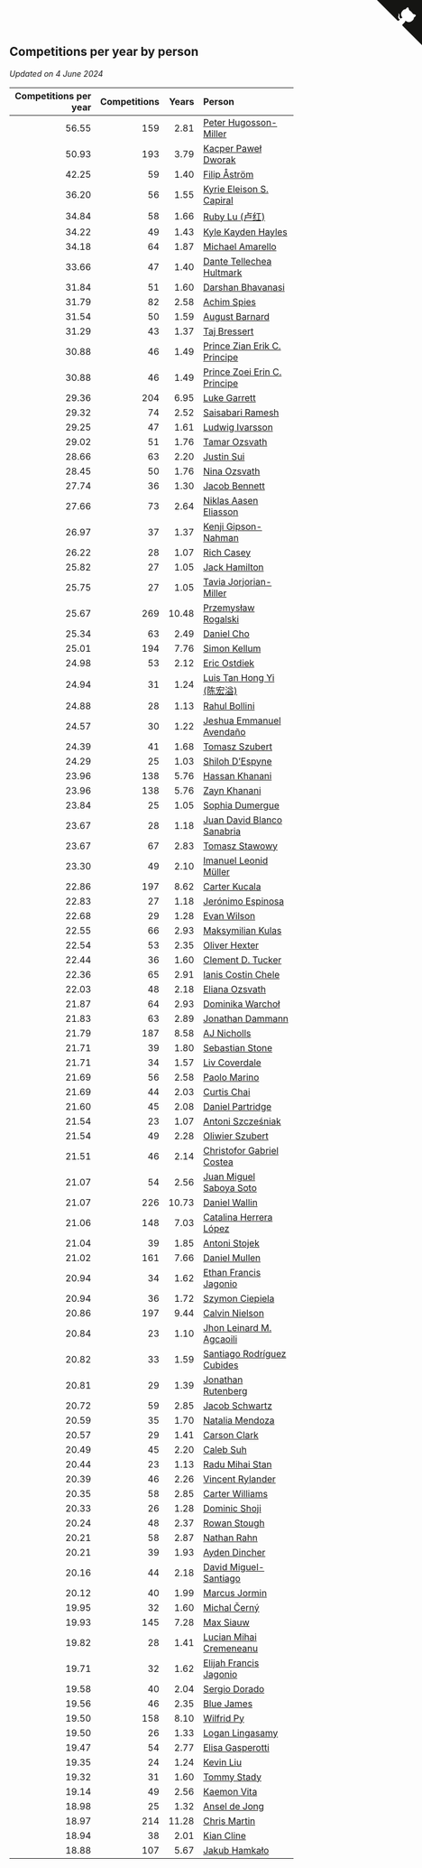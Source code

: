 ## Competitions per year by person

*Updated on  4 June 2024*

| Competitions per year | Competitions | Years | Person |
| ---: | ---: | ---: | :--- |
| 56.55 | 159 | 2.81 | [Peter Hugosson-Miller](https://www.worldcubeassociation.org/persons/2021HUGO01) |
| 50.93 | 193 | 3.79 | [Kacper Paweł Dworak](https://www.worldcubeassociation.org/persons/2020DWOR01) |
| 42.25 | 59 | 1.40 | [Filip Åström](https://www.worldcubeassociation.org/persons/2023ASTR01) |
| 36.20 | 56 | 1.55 | [Kyrie Eleison S. Capiral](https://www.worldcubeassociation.org/persons/2022CAPI02) |
| 34.84 | 58 | 1.66 | [Ruby Lu (卢红)](https://www.worldcubeassociation.org/persons/2022LURU01) |
| 34.22 | 49 | 1.43 | [Kyle Kayden Hayles](https://www.worldcubeassociation.org/persons/2022HAYL02) |
| 34.18 | 64 | 1.87 | [Michael Amarello](https://www.worldcubeassociation.org/persons/2022AMAR09) |
| 33.66 | 47 | 1.40 | [Dante Tellechea Hultmark](https://www.worldcubeassociation.org/persons/2023HULT01) |
| 31.84 | 51 | 1.60 | [Darshan Bhavanasi](https://www.worldcubeassociation.org/persons/2022BHAV01) |
| 31.79 | 82 | 2.58 | [Achim Spies](https://www.worldcubeassociation.org/persons/2021SPIE01) |
| 31.54 | 50 | 1.59 | [August Barnard](https://www.worldcubeassociation.org/persons/2022BARN21) |
| 31.29 | 43 | 1.37 | [Taj Bressert](https://www.worldcubeassociation.org/persons/2023BRES01) |
| 30.88 | 46 | 1.49 | [Prince Zian Erik C. Principe](https://www.worldcubeassociation.org/persons/2022PRIN08) |
| 30.88 | 46 | 1.49 | [Prince Zoei Erin C. Principe](https://www.worldcubeassociation.org/persons/2022PRIN09) |
| 29.36 | 204 | 6.95 | [Luke Garrett](https://www.worldcubeassociation.org/persons/2017GARR05) |
| 29.32 | 74 | 2.52 | [Saisabari Ramesh](https://www.worldcubeassociation.org/persons/2021RAME01) |
| 29.25 | 47 | 1.61 | [Ludwig Ivarsson](https://www.worldcubeassociation.org/persons/2022IVAR01) |
| 29.02 | 51 | 1.76 | [Tamar Ozsvath](https://www.worldcubeassociation.org/persons/2022OZSV04) |
| 28.66 | 63 | 2.20 | [Justin Sui](https://www.worldcubeassociation.org/persons/2022SUIJ01) |
| 28.45 | 50 | 1.76 | [Nina Ozsvath](https://www.worldcubeassociation.org/persons/2022OZSV03) |
| 27.74 | 36 | 1.30 | [Jacob Bennett](https://www.worldcubeassociation.org/persons/2023BENN04) |
| 27.66 | 73 | 2.64 | [Niklas Aasen Eliasson](https://www.worldcubeassociation.org/persons/2021ELIA01) |
| 26.97 | 37 | 1.37 | [Kenji Gipson-Nahman](https://www.worldcubeassociation.org/persons/2023GIPS01) |
| 26.22 | 28 | 1.07 | [Rich Casey](https://www.worldcubeassociation.org/persons/2023CASE06) |
| 25.82 | 27 | 1.05 | [Jack Hamilton](https://www.worldcubeassociation.org/persons/2023HAMI08) |
| 25.75 | 27 | 1.05 | [Tavia Jorjorian-Miller](https://www.worldcubeassociation.org/persons/2023JORJ01) |
| 25.67 | 269 | 10.48 | [Przemysław Rogalski](https://www.worldcubeassociation.org/persons/2013ROGA02) |
| 25.34 | 63 | 2.49 | [Daniel Cho](https://www.worldcubeassociation.org/persons/2021CHOD01) |
| 25.01 | 194 | 7.76 | [Simon Kellum](https://www.worldcubeassociation.org/persons/2016KELL12) |
| 24.98 | 53 | 2.12 | [Eric Ostdiek](https://www.worldcubeassociation.org/persons/2022OSTD01) |
| 24.94 | 31 | 1.24 | [Luis Tan Hong Yi (陈宏溢)](https://www.worldcubeassociation.org/persons/2023YILU01) |
| 24.88 | 28 | 1.13 | [Rahul Bollini](https://www.worldcubeassociation.org/persons/2023BOLL01) |
| 24.57 | 30 | 1.22 | [Jeshua Emmanuel Avendaño](https://www.worldcubeassociation.org/persons/2023AVEN01) |
| 24.39 | 41 | 1.68 | [Tomasz Szubert](https://www.worldcubeassociation.org/persons/2022SZUB02) |
| 24.29 | 25 | 1.03 | [Shiloh D’Espyne](https://www.worldcubeassociation.org/persons/2023DESP01) |
| 23.96 | 138 | 5.76 | [Hassan Khanani](https://www.worldcubeassociation.org/persons/2018KHAN26) |
| 23.96 | 138 | 5.76 | [Zayn Khanani](https://www.worldcubeassociation.org/persons/2018KHAN28) |
| 23.84 | 25 | 1.05 | [Sophia Dumergue](https://www.worldcubeassociation.org/persons/2023DUME02) |
| 23.67 | 28 | 1.18 | [Juan David Blanco Sanabria](https://www.worldcubeassociation.org/persons/2023SANA04) |
| 23.67 | 67 | 2.83 | [Tomasz Stawowy](https://www.worldcubeassociation.org/persons/2021STAW01) |
| 23.30 | 49 | 2.10 | [Imanuel Leonid Müller](https://www.worldcubeassociation.org/persons/2022MULL02) |
| 22.86 | 197 | 8.62 | [Carter Kucala](https://www.worldcubeassociation.org/persons/2015KUCA01) |
| 22.83 | 27 | 1.18 | [Jerónimo Espinosa](https://www.worldcubeassociation.org/persons/2023ESPI07) |
| 22.68 | 29 | 1.28 | [Evan Wilson](https://www.worldcubeassociation.org/persons/2023WILS11) |
| 22.55 | 66 | 2.93 | [Maksymilian Kulas](https://www.worldcubeassociation.org/persons/2021KULA02) |
| 22.54 | 53 | 2.35 | [Oliver Hexter](https://www.worldcubeassociation.org/persons/2022HEXT01) |
| 22.44 | 36 | 1.60 | [Clement D. Tucker](https://www.worldcubeassociation.org/persons/2022TUCK09) |
| 22.36 | 65 | 2.91 | [Ianis Costin Chele](https://www.worldcubeassociation.org/persons/2021CHEL01) |
| 22.03 | 48 | 2.18 | [Eliana Ozsvath](https://www.worldcubeassociation.org/persons/2022OZSV01) |
| 21.87 | 64 | 2.93 | [Dominika Warchoł](https://www.worldcubeassociation.org/persons/2021WARC01) |
| 21.83 | 63 | 2.89 | [Jonathan Dammann](https://www.worldcubeassociation.org/persons/2021DAMM01) |
| 21.79 | 187 | 8.58 | [AJ Nicholls](https://www.worldcubeassociation.org/persons/2015NICH04) |
| 21.71 | 39 | 1.80 | [Sebastian Stone](https://www.worldcubeassociation.org/persons/2022STON09) |
| 21.71 | 34 | 1.57 | [Liv Coverdale](https://www.worldcubeassociation.org/persons/2022COVE02) |
| 21.69 | 56 | 2.58 | [Paolo Marino](https://www.worldcubeassociation.org/persons/2021MARI04) |
| 21.69 | 44 | 2.03 | [Curtis Chai](https://www.worldcubeassociation.org/persons/2022CHAI02) |
| 21.60 | 45 | 2.08 | [Daniel Partridge](https://www.worldcubeassociation.org/persons/2022PART02) |
| 21.54 | 23 | 1.07 | [Antoni Szcześniak](https://www.worldcubeassociation.org/persons/2023SZCZ04) |
| 21.54 | 49 | 2.28 | [Oliwier Szubert](https://www.worldcubeassociation.org/persons/2022SZUB01) |
| 21.51 | 46 | 2.14 | [Christofor Gabriel Costea](https://www.worldcubeassociation.org/persons/2022COST03) |
| 21.07 | 54 | 2.56 | [Juan Miguel Saboya Soto](https://www.worldcubeassociation.org/persons/2021SOTO01) |
| 21.07 | 226 | 10.73 | [Daniel Wallin](https://www.worldcubeassociation.org/persons/2013WALL03) |
| 21.06 | 148 | 7.03 | [Catalina Herrera López](https://www.worldcubeassociation.org/persons/2017LOPE31) |
| 21.04 | 39 | 1.85 | [Antoni Stojek](https://www.worldcubeassociation.org/persons/2022STOJ03) |
| 21.02 | 161 | 7.66 | [Daniel Mullen](https://www.worldcubeassociation.org/persons/2016MULL04) |
| 20.94 | 34 | 1.62 | [Ethan Francis Jagonio](https://www.worldcubeassociation.org/persons/2022JAGO03) |
| 20.94 | 36 | 1.72 | [Szymon Ciepiela](https://www.worldcubeassociation.org/persons/2022CIEP01) |
| 20.86 | 197 | 9.44 | [Calvin Nielson](https://www.worldcubeassociation.org/persons/2014NIEL03) |
| 20.84 | 23 | 1.10 | [Jhon Leinard M. Agcaoili](https://www.worldcubeassociation.org/persons/2023AGCA01) |
| 20.82 | 33 | 1.59 | [Santiago Rodríguez Cubides](https://www.worldcubeassociation.org/persons/2022CUBI01) |
| 20.81 | 29 | 1.39 | [Jonathan Rutenberg](https://www.worldcubeassociation.org/persons/2023RUTE01) |
| 20.72 | 59 | 2.85 | [Jacob Schwartz](https://www.worldcubeassociation.org/persons/2021SCHW01) |
| 20.59 | 35 | 1.70 | [Natalia Mendoza](https://www.worldcubeassociation.org/persons/2022MEND24) |
| 20.57 | 29 | 1.41 | [Carson Clark](https://www.worldcubeassociation.org/persons/2023CLAR02) |
| 20.49 | 45 | 2.20 | [Caleb Suh](https://www.worldcubeassociation.org/persons/2022SUHC01) |
| 20.44 | 23 | 1.13 | [Radu Mihai Stan](https://www.worldcubeassociation.org/persons/2023STAN09) |
| 20.39 | 46 | 2.26 | [Vincent Rylander](https://www.worldcubeassociation.org/persons/2022RYLA01) |
| 20.35 | 58 | 2.85 | [Carter Williams](https://www.worldcubeassociation.org/persons/2021WILL06) |
| 20.33 | 26 | 1.28 | [Dominic Shoji](https://www.worldcubeassociation.org/persons/2023SHOJ01) |
| 20.24 | 48 | 2.37 | [Rowan Stough](https://www.worldcubeassociation.org/persons/2022STOU01) |
| 20.21 | 58 | 2.87 | [Nathan Rahn](https://www.worldcubeassociation.org/persons/2021RAHN01) |
| 20.21 | 39 | 1.93 | [Ayden Dincher](https://www.worldcubeassociation.org/persons/2022DINC01) |
| 20.16 | 44 | 2.18 | [David Miguel-Santiago](https://www.worldcubeassociation.org/persons/2022MIGU02) |
| 20.12 | 40 | 1.99 | [Marcus Jormin](https://www.worldcubeassociation.org/persons/2022JORM01) |
| 19.95 | 32 | 1.60 | [Michal Černý](https://www.worldcubeassociation.org/persons/2022CERN03) |
| 19.93 | 145 | 7.28 | [Max Siauw](https://www.worldcubeassociation.org/persons/2017SIAU02) |
| 19.82 | 28 | 1.41 | [Lucian Mihai Cremeneanu](https://www.worldcubeassociation.org/persons/2023CREM01) |
| 19.71 | 32 | 1.62 | [Elijah Francis Jagonio](https://www.worldcubeassociation.org/persons/2022JAGO02) |
| 19.58 | 40 | 2.04 | [Sergio Dorado](https://www.worldcubeassociation.org/persons/2022CORR05) |
| 19.56 | 46 | 2.35 | [Blue James](https://www.worldcubeassociation.org/persons/2022JAME01) |
| 19.50 | 158 | 8.10 | [Wilfrid Py](https://www.worldcubeassociation.org/persons/2016PYWI01) |
| 19.50 | 26 | 1.33 | [Logan Lingasamy](https://www.worldcubeassociation.org/persons/2023LING02) |
| 19.47 | 54 | 2.77 | [Elisa Gasperotti](https://www.worldcubeassociation.org/persons/2021GASP01) |
| 19.35 | 24 | 1.24 | [Kevin Liu](https://www.worldcubeassociation.org/persons/2023LIUK02) |
| 19.32 | 31 | 1.60 | [Tommy Stady](https://www.worldcubeassociation.org/persons/2022STAD01) |
| 19.14 | 49 | 2.56 | [Kaemon Vita](https://www.worldcubeassociation.org/persons/2021VITA01) |
| 18.98 | 25 | 1.32 | [Ansel de Jong](https://www.worldcubeassociation.org/persons/2023JONG01) |
| 18.97 | 214 | 11.28 | [Chris Martin](https://www.worldcubeassociation.org/persons/2013MART03) |
| 18.94 | 38 | 2.01 | [Kian Cline](https://www.worldcubeassociation.org/persons/2022CLIN01) |
| 18.88 | 107 | 5.67 | [Jakub Hamkało](https://www.worldcubeassociation.org/persons/2018HAMK01) |


<a href="https://github.com/jonatanklosko/wca_statistics" class="github-corner" aria-label="View source on Github"><svg width="80" height="80" viewBox="0 0 250 250" style="fill:#151513; color:#fff; position: absolute; top: 0; border: 0; right: 0;" aria-hidden="true"><path d="M0,0 L115,115 L130,115 L142,142 L250,250 L250,0 Z"></path><path d="M128.3,109.0 C113.8,99.7 119.0,89.6 119.0,89.6 C122.0,82.7 120.5,78.6 120.5,78.6 C119.2,72.0 123.4,76.3 123.4,76.3 C127.3,80.9 125.5,87.3 125.5,87.3 C122.9,97.6 130.6,101.9 134.4,103.2" fill="currentColor" style="transform-origin: 130px 106px;" class="octo-arm"></path><path d="M115.0,115.0 C114.9,115.1 118.7,116.5 119.8,115.4 L133.7,101.6 C136.9,99.2 139.9,98.4 142.2,98.6 C133.8,88.0 127.5,74.4 143.8,58.0 C148.5,53.4 154.0,51.2 159.7,51.0 C160.3,49.4 163.2,43.6 171.4,40.1 C171.4,40.1 176.1,42.5 178.8,56.2 C183.1,58.6 187.2,61.8 190.9,65.4 C194.5,69.0 197.7,73.2 200.1,77.6 C213.8,80.2 216.3,84.9 216.3,84.9 C212.7,93.1 206.9,96.0 205.4,96.6 C205.1,102.4 203.0,107.8 198.3,112.5 C181.9,128.9 168.3,122.5 157.7,114.1 C157.9,116.9 156.7,120.9 152.7,124.9 L141.0,136.5 C139.8,137.7 141.6,141.9 141.8,141.8 Z" fill="currentColor" class="octo-body"></path></svg></a><style>.github-corner:hover .octo-arm{animation:octocat-wave 560ms ease-in-out}@keyframes octocat-wave{0%,100%{transform:rotate(0)}20%,60%{transform:rotate(-25deg)}40%,80%{transform:rotate(10deg)}}@media (max-width:500px){.github-corner:hover .octo-arm{animation:none}.github-corner .octo-arm{animation:octocat-wave 560ms ease-in-out}}</style>
